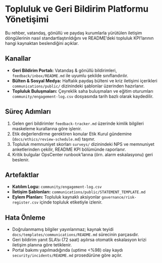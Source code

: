 # Topluluk ve Geri Bildirim Platformu Yönetişimi

Bu rehber, vatandaş, gönüllü ve paydaş kurumlarla yürütülen iletişim döngülerinin nasıl standartlaştırıldığını ve README’deki topluluk KPI’larının hangi kaynaktan beslendiğini açıklar.

## Kanallar
- **Geri Bildirim Portalı:** Vatandaş & gönüllü bildirimleri, `feedback/inbox/README.md` ile uyumlu şekilde sınıflandırılır.
- **Bülten & Sosyal Medya:** Haftalık paydaş bülteni ve kriz iletişimi içerikleri `communications/public/` dizinindeki şablonlar üzerinden hazırlanır.
- **Topluluk Buluşmaları:** Çeyreklik saha buluşmaları ve eğitim oturumları `community/engagement-log.csv` dosyasında tarih bazlı olarak kaydedilir.

## Süreç Adımları
1. Gelen geri bildirimler `feedback-tracker.md` üzerinde kimlik bilgileri maskeleme kurallarına göre işlenir.
2. Etik değerlendirme gerektiren konular Etik Kurul gündemine (`docs/ethics/review-schedule.md`) taşınır.
3. Topluluk memnuniyet skorları `surveys/` dizinindeki NPS ve memnuniyet anketlerinden çekilir, README KPI bölümünde raporlanır.
4. Kritik bulgular OpsCenter runbook’larına (örn. alarm eskalasyonu) geri beslenir.

## Artefaktlar
- **Katılım Logu:** `community/engagement-log.csv`
- **İletişim Şablonları:** `communications/public/STATEMENT_TEMPLATE.md`
- **Eylem Planları:** Topluluk kaynaklı aksiyonlar `governance/risk-register.csv` içinde topluluk etiketiyle izlenir.

## Hata Önleme
- Doğrulanmamış bilgiler yayınlanmaz; kaynak teyidi `docs/templates/communications/README.md` sürecinin parçasıdır.
- Geri bildirim yanıt SLA’sı (72 saat) aşılırsa otomatik eskalasyon krizi iletişim planına göre tetiklenir.
- Portal bakımı yapılmadığında (uptime <%98) olay kaydı `security/incidents/README.md` prosedürüne göre açılır.

